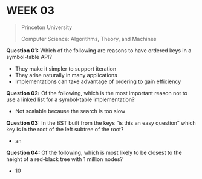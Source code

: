 # WEEK 03

> Princeton University
>
> Computer Science: Algorithms, Theory, and Machines

**Question 01:** Which of the following are reasons to have ordered keys in a symbol-table API?

* They make it simpler to support iteration
* They arise naturally in many applications
* Implementations can take advantage of ordering to gain efficiency

**Question 02:** Of the following, which is the most important reason not to use a linked list for a symbol-table implementation?

* Not scalable because the search is too slow

**Question 03:** In the BST built from the keys “is this an easy question” which key is in the root of the left subtree of the root?

* an

**Question 04:** Of the following, which is most likely to be closest to the height of a red-black tree with 1 million nodes?

* 10
